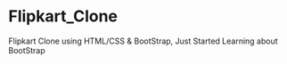 # Flipkart_Clone
Flipkart Clone using HTML/CSS &amp; BootStrap,
Just Started Learning about BootStrap
